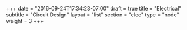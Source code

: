 +++
date = "2016-09-24T17:34:23-07:00"
draft = true
title = "Electrical"
subtitle = "Circuit Design"
layout = "list"
section = "elec"
type = "node"
weight = 3
+++